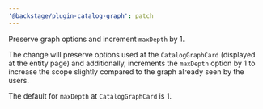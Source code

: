 ```yaml
---
'@backstage/plugin-catalog-graph': patch
---
```


Preserve graph options and increment `maxDepth` by 1.

The change will preserve options used at the `CatalogGraphCard`
(displayed at the entity page) and additionally, increments the
`maxDepth` option by 1 to increase the scope slightly compared to
the graph already seen by the users.

The default for `maxDepth` at `CatalogGraphCard` is 1.
